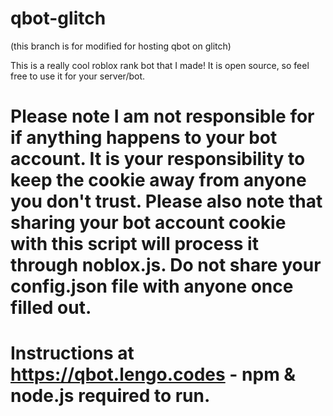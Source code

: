 # qbot-glitch
(this branch is for modified for hosting qbot on glitch)

This is a really cool roblox rank bot that I made! It is open source, so feel free to use it for your server/bot.

# Please note I am not responsible for if anything happens to your bot account. It is your responsibility to keep the cookie away from anyone you don't trust. Please also note that sharing your bot account cookie with this script will process it through noblox.js. Do not share your config.json file with anyone once filled out.

# Instructions at https://qbot.lengo.codes - npm & node.js required to run. 
